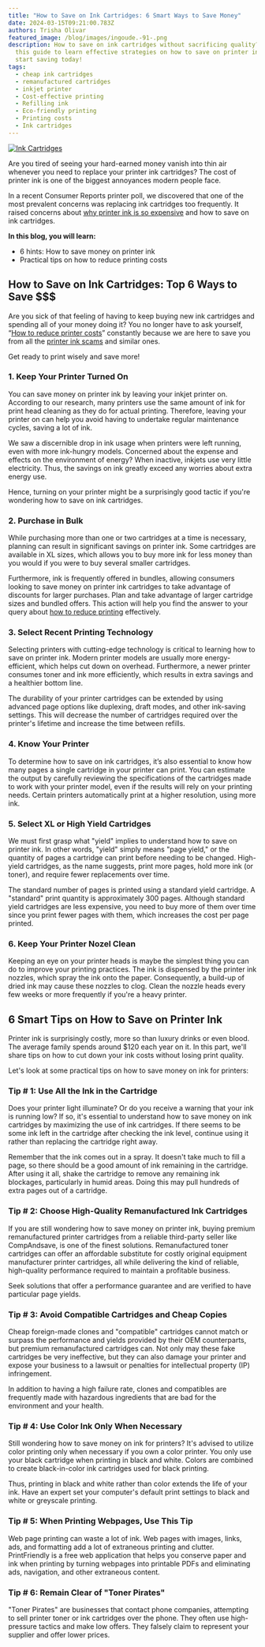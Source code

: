 ```yaml
---
title: "How to Save on Ink Cartridges: 6 Smart Ways to Save Money"
date: 2024-03-15T09:21:00.783Z
authors: Trisha Olivar
featured_image: /blog/images/ingoude.-91-.png
description: How to save on ink cartridges without sacrificing quality? Read
  this guide to learn effective strategies on how to save on printer ink and
  start saving today!
tags:
  - cheap ink cartridges
  - remanufactured cartridges
  - inkjet printer
  - Cost-effective printing
  - Refilling ink
  - Eco-friendly printing
  - Printing costs
  - Ink cartridges
---
```

[![Ink Cartridges](/blog/images/ingoude.-91-.png "How to Save on Ink Cartridges")](/blog/images/ingoude.-91-.png)

Are you tired of seeing your hard-earned money vanish into thin air whenever you need to replace your printer ink cartridges? The cost of printer ink is one of the biggest annoyances modern people face. 

In a recent Consumer Reports printer poll, we discovered that one of the most prevalent concerns was replacing ink cartridges too frequently. It raised concerns about [why printer ink is so expensive](https://www.compandsave.com/why-printer-ink-is-so-expensive-guide) and how to save on ink cartridges.

**In this blog, you will learn:**

* 6 hints: How to save money on printer ink
* Practical tips on how to reduce printing costs

## How to Save on Ink Cartridges: Top 6 Ways to Save $$$

Are you sick of that feeling of having to keep buying new ink cartridges and spending all of your money doing it? You no longer have to ask yourself, “[How to reduce printer costs](https://www.compandsave.com/how-to-reduce-printing-costs)” constantly because we are here to save you from all the [printer ink scams](https://www.compandsave.com/printer-ink-scam-guide) and similar ones.

Get ready to print wisely and save more!

### 1. Keep Your Printer Turned On

You can save money on printer ink by leaving your inkjet printer on. According to our research, many printers use the same amount of ink for print head cleaning as they do for actual printing. Therefore, leaving your printer on can help you avoid having to undertake regular maintenance cycles, saving a lot of ink.

We saw a discernible drop in ink usage when printers were left running, even with more ink-hungry models. Concerned about the expense and effects on the environment of energy? When inactive, inkjets use very little electricity. Thus, the savings on ink greatly exceed any worries about extra energy use.

Hence, turning on your printer might be a surprisingly good tactic if you're wondering how to save on ink cartridges.

### 2. Purchase in Bulk

While purchasing more than one or two cartridges at a time is necessary, planning can result in significant savings on printer ink. Some cartridges are available in XL sizes, which allows you to buy more ink for less money than you would if you were to buy several smaller cartridges.

Furthermore, ink is frequently offered in bundles, allowing consumers looking to save money on printer ink cartridges to take advantage of discounts for larger purchases. Plan and take advantage of larger cartridge sizes and bundled offers. This action will help you find the answer to your query about [how to reduce printing](https://www.compandsave.com/how-to-reduce-printing-costs) effectively.

### 3. Select Recent Printing Technology 

Selecting printers with cutting-edge technology is critical to learning how to save on printer ink. Modern printer models are usually more energy-efficient, which helps cut down on overhead. Furthermore, a newer printer consumes toner and ink more efficiently, which results in extra savings and a healthier bottom line.

The durability of your printer cartridges can be extended by using advanced page options like duplexing, draft modes, and other ink-saving settings. This will decrease the number of cartridges required over the printer's lifetime and increase the time between refills.

### 4. Know Your Printer

To determine how to save on ink cartridges, it’s also essential to know how many pages a single cartridge in your printer can print. You can estimate the output by carefully reviewing the specifications of the cartridges made to work with your printer model, even if the results will rely on your printing needs. Certain printers automatically print at a higher resolution, using more ink.

### 5. Select XL or High Yield Cartridges

We must first grasp what "yield" implies to understand how to save on printer ink. In other words, "yield" simply means "page yield," or the quantity of pages a cartridge can print before needing to be changed. High-yield cartridges, as the name suggests, print more pages, hold more ink (or toner), and require fewer replacements over time.

The standard number of pages is printed using a standard yield cartridge. A "standard" print quantity is approximately 300 pages. Although standard yield cartridges are less expensive, you need to buy more of them over time since you print fewer pages with them, which increases the cost per page printed.

### 6. Keep Your Printer Nozel Clean 

Keeping an eye on your printer heads is maybe the simplest thing you can do to improve your printing practices. The ink is dispensed by the printer ink nozzles, which spray the ink onto the paper. Consequently, a build-up of dried ink may cause these nozzles to clog. Clean the nozzle heads every few weeks or more frequently if you're a heavy printer.

## 6 Smart Tips on How to Save on Printer Ink

Printer ink is surprisingly costly, more so than luxury drinks or even blood. The average family spends around $120 each year on it. In this part, we'll share tips on how to cut down your ink costs without losing print quality.

Let's look at some practical tips on how to save money on ink for printers:

### Tip # 1: Use All the Ink in the Cartridge

Does your printer light illuminate? Or do you receive a warning that your ink is running low? If so, it's essential to understand how to save money on ink cartridges by maximizing the use of ink cartridges. If there seems to be some ink left in the cartridge after checking the ink level, continue using it rather than replacing the cartridge right away.

Remember that the ink comes out in a spray. It doesn't take much to fill a page, so there should be a good amount of ink remaining in the cartridge. After using it all, shake the cartridge to remove any remaining ink blockages, particularly in humid areas. Doing this may pull hundreds of extra pages out of a cartridge.

### Tip # 2: Choose High-Quality Remanufactured Ink Cartridges 

If you are still wondering how to save money on printer ink, buying premium remanufactured printer cartridges from a reliable third-party seller like CompAndsave, is one of the finest solutions. Remanufactured toner cartridges can offer an affordable substitute for costly original equipment manufacturer printer cartridges, all while delivering the kind of reliable, high-quality performance required to maintain a profitable business.

Seek solutions that offer a performance guarantee and are verified to have particular page yields.

### Tip # 3: Avoid Compatible Cartridges and Cheap Copies

Cheap foreign-made clones and "compatible" cartridges cannot match or surpass the performance and yields provided by their OEM counterparts, but premium remanufactured cartridges can. Not only may these fake cartridges be very ineffective, but they can also damage your printer and expose your business to a lawsuit or penalties for intellectual property (IP) infringement.

In addition to having a high failure rate, clones and compatibles are frequently made with hazardous ingredients that are bad for the environment and your health.

### Tip # 4: Use Color Ink Only When Necessary

Still wondering how to save money on ink for printers? It's advised to utilize color printing only when necessary if you own a color printer. You only use your black cartridge when printing in black and white. Colors are combined to create black-in-color ink cartridges used for black printing.

Thus, printing in black and white rather than color extends the life of your ink. Have an expert set your computer's default print settings to black and white or greyscale printing. 

### Tip # 5: When Printing Webpages, Use This Tip

Web page printing can waste a lot of ink. Web pages with images, links, ads, and formatting add a lot of extraneous printing and clutter. PrintFriendly is a free web application that helps you conserve paper and ink when printing by turning webpages into printable PDFs and eliminating ads, navigation, and other extraneous content.

### Tip # 6: Remain Clear of "Toner Pirates"

"Toner Pirates" are businesses that contact phone companies, attempting to sell printer toner or ink cartridges over the phone. They often use high-pressure tactics and make low offers. They falsely claim to represent your supplier and offer lower prices.
